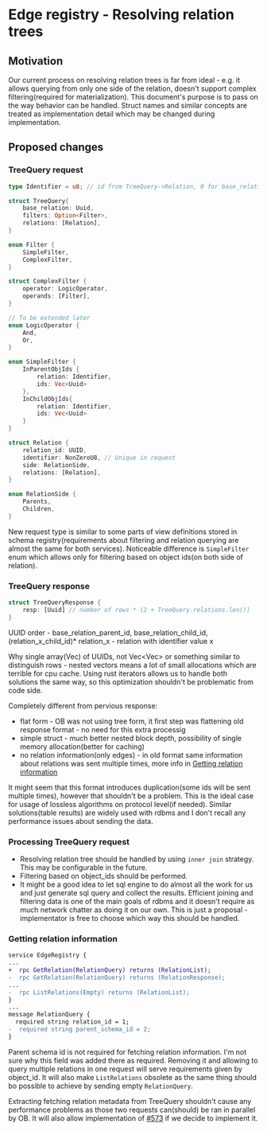 # Edge registry - Resolving relation trees

## Motivation
Our current process on resolving relation trees is far from ideal - e.g. it allows querying from only one side of the relation, doesn't support complex filtering(required for materialization).
This document's purpose is to pass on the way behavior can be handled. Struct names and similar concepts are treated as implementation detail which may be changed during implementation.

## Proposed changes

### TreeQuery request

```rust 
type Identifier = u8; // id from TreeQuery->Relation, 0 for base_relation

struct TreeQuery{
    base_relation: Uuid,
    filters: Option<Filter>,
    relations: [Relation],
}

enum Filter {
    SimpleFilter,
    ComplexFilter,
}

struct ComplexFilter {
    operator: LogicOperator,
    operands: [Filter],
}

// To be extended later
enum LogicOperator {
    And,
    Or,
}

enum SimpleFilter {
    InParentObjIds {
        relation: Identifier,
        ids: Vec<Uuid> 
    },
    InChildObjIds{
        relation: Identifier,
        ids: Vec<Uuid>
    }
}

struct Relation {
    relation_id: UUID,
    identifier: NonZeroU8, // Unique in request
    side: RelationSide,
    relations: [Relation],
}

enum RelationSide {
    Parents,
    Children,
}
```

New request type is similar to some parts of view definitions stored in schema registry(requirements about filtering and relation querying are almost the same for both services). Noticeable difference is `SimpleFilter` enum which allows only for filtering based on object ids(on both side of relation).


### TreeQuery response

```rust
struct TreeQueryResponse {
    resp: [Uuid] // number of rows * (2 + TreeQuery.relations.len())
}
```
UUID order - base_relation_parent_id, base_relation_child_id, (relation_x_child_id)*
relation_x - relation with identifier value x

Why single array(Vec) of UUIDs, not Vec<Vec<UUID>> or something similar to distinguish rows - nested vectors means a lot of small allocations which are terrible for cpu cache. Using rust iterators allows us to handle both solutions the same way, so this optimization shouldn't be problematic from code side.

Completely different from pervious response:
- flat form - OB was not using tree form, it first step was flattening old response format - no need for this extra processig
- simple struct - much better nested block depth, possibility of single memory allocation(better for caching)
- no relation information(only edges) - in old format same information about relations was sent multiple times, more info in [Getting relation information](#getting_relation)

It might seem that this format introduces duplication(some ids will be sent multiple times), however that shouldn't be a problem. This is the ideal case for usage of lossless algorithms on protocol level(if needed). Similar solutions(table results) are widely used with rdbms and I don't recall any performance issues about sending the data.

### Processing TreeQuery request

- Resolving relation tree should be handled by using `inner join` strategy. This may be configurable in the future.
- Filtering based on object_ids should be performed.
- It might be a good idea to let sql engine to do almost all the work for us and just generate sql query and collect the results. Efficient joining and filtering data is one of the main goals of rdbms and it doesn't require as much network chatter as doing it on our own. This is just a proposal - implementator is free to choose which way this should be handled.


### <a name="getting_relation"></a>Getting relation information

```patch
service EdgeRegistry {
...
+  rpc GetRelation(RelationQuery) returns (RelationList);
-  rpc GetRelation(RelationQuery) returns (RelationResponse);
...
-  rpc ListRelations(Empty) returns (RelationList);
}
...
message RelationQuery {
  required string relation_id = 1;
-  required string parent_schema_id = 2;
}

```

Parent schema id is not required for fetching relation information. I'm not sure why this field was added there as required. Removing it and allowing to query multiple relations in one request will serve requirements given by object_id. It will also make `ListRelations` obsolete as the same thing should bo possible to achieve by sending empty `RelationQuery`.

Extracting fetching relation metadata from TreeQuery shouldn't cause any performance problems as those two requests can(should) be ran in parallel by OB. It will also allow implementation of [#573](https://github.com/epiphany-platform/CommonDataLayer/issues/573) if we decide to implement it.


